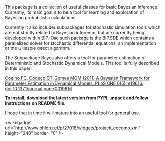 This package is a collection of useful classes for basic Bayesian inference. Currently, its main goal is to be a tool for learning and exploration of Bayesian probabilistic calculations.

Currently it also includes subpackages for stochastic simulation tools which are not strictly related to Bayesian inference, but are currently being developed within BIP. One such package is the BIP.SDE which contains a parallelized solver for stochastic differential equations, an implementation of the Gillespie direct algorithm.

The Subpackage Bayes also offers a tool for parameter estimation of Deterministic and Stochastic Dynamical Models. This tool is fully described in this paper:

[Coelho FC, Codeço CT, Gomes MGM (2011) A Bayesian Framework for Parameter Estimation in Dynamical Models. PLoS ONE 6(5): e19616. doi:10.1371/journal.pone.0019616](http://www.plosone.org/article/info%3Adoi%2F10.1371%2Fjournal.pone.0019616)

**To install, download the latest version from [PYPI](https://pypi.python.org/pypi/BIP/0.5.14), unpack and follow instructions on README file.**

I hope that in time it will mature into an useful tool for general use.

&lt;wiki:gadget url="http://www.ohloh.net/p/27018/widgets/project\_cocomo.xml" height="240"  border="0" /&gt;


